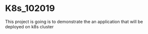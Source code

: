 # K8s_102019
This project is going is to demonstrate the an application that will be deployed on k8s cluster
